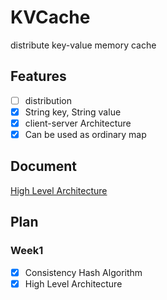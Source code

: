 # KVCache
distribute key-value memory cache

## Features
- [ ] distribution
- [x] String key, String value
- [x] client-server Architecture
- [x] Can be used as ordinary map 

## Document
[High Level Architecture](doc/high_level_architecture.md)

## Plan
### Week1
- [x] Consistency Hash Algorithm
- [x] High Level Architecture